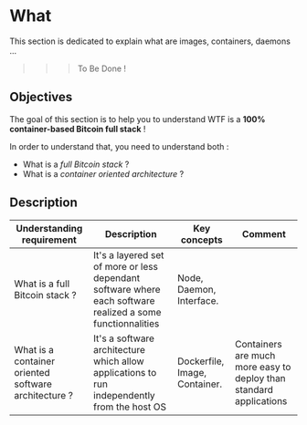 What
==
This section is dedicated to explain what are images, containers, daemons ...
>>> To Be Done !

Objectives
-
The goal of this section is to help you to understand WTF is a __100% container-based Bitcoin full stack__ !

In order to understand that, you need to understand both :
* What is a _full Bitcoin stack_ ?
* What is a _container oriented architecture_ ?  

Description
-

<table>
    <thead>
        <tr>
            <th>Understanding requirement</th>
            <th>Description</th>
            <th>Key concepts</th>
            <th>Comment</th>
        </tr>
    </thead>
    <tbody>
        <tr>
            <td>What is a full Bitcoin stack ?</td>
            <td>It's a layered set of more or less dependant software where each software realized a some functionnalities</td>
            <td>Node, Daemon, Interface.</td>
            <td></td>
        </tr>
        <tr>
            <td>What is a container oriented software architecture ?</td>
            <td>It's a software architecture which allow applications to run independently from the host OS</td>
            <td>Dockerfile, Image, Container.</td>
            <td>Containers are much more easy to deploy than standard applications</td>
        </tr>
    </tbody>
</table>
